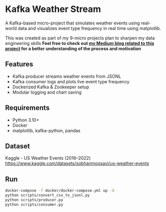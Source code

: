 # Kafka Weather Stream

A Kafka-based micro-project that simulates weather events using real-world data and visualizes event type frequency in real time using matplotlib.

This was created as part of my 9-micro projects plan to sharpen my data engineering skills
**Feel free to check out [my Medium blog related to this project](https://smirithika.medium.com/streaming-real-time-weather-events-with-kafka-try-within-a-day-micro-project-1-13f04ac70384) for a better understanding of the process and motivation**

## Features
- Kafka producer streams weather events from JSONL
- Kafka consumer logs and plots live event type frequency
- Dockerized Kafka & Zookeeper setup
- Modular logging and chart saving

## Requirements
- Python 3.10+
- Docker
- matplotlib, kafka-python, pandas

## Dataset 
Kaggle - US Weather Events (2016–2022)
https://www.kaggle.com/datasets/sobhanmoosavi/us-weather-events

## Run
```bash
docker-compose -f docker/docker-compose.yml up -d
python scripts/convert_csv_to_jsonl.py
python scripts/producer.py
python scripts/consumer.py

